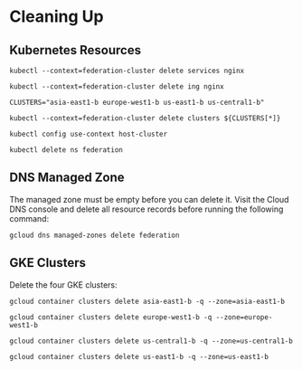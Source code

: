 # Cleaning Up

## Kubernetes Resources

```
kubectl --context=federation-cluster delete services nginx
```

```
kubectl --context=federation-cluster delete ing nginx
```

```
CLUSTERS="asia-east1-b europe-west1-b us-east1-b us-central1-b"
```

```
kubectl --context=federation-cluster delete clusters ${CLUSTERS[*]}
```

```
kubectl config use-context host-cluster
```

```
kubectl delete ns federation
```

## DNS Managed Zone

The managed zone must be empty before you can delete it. Visit the Cloud DNS console and delete all resource records before running the following command:

```
gcloud dns managed-zones delete federation
```

## GKE Clusters

Delete the four GKE clusters:

```
gcloud container clusters delete asia-east1-b -q --zone=asia-east1-b
```

```
gcloud container clusters delete europe-west1-b -q --zone=europe-west1-b
```

```
gcloud container clusters delete us-central1-b -q --zone=us-central1-b
```

```
gcloud container clusters delete us-east1-b -q --zone=us-east1-b
```
